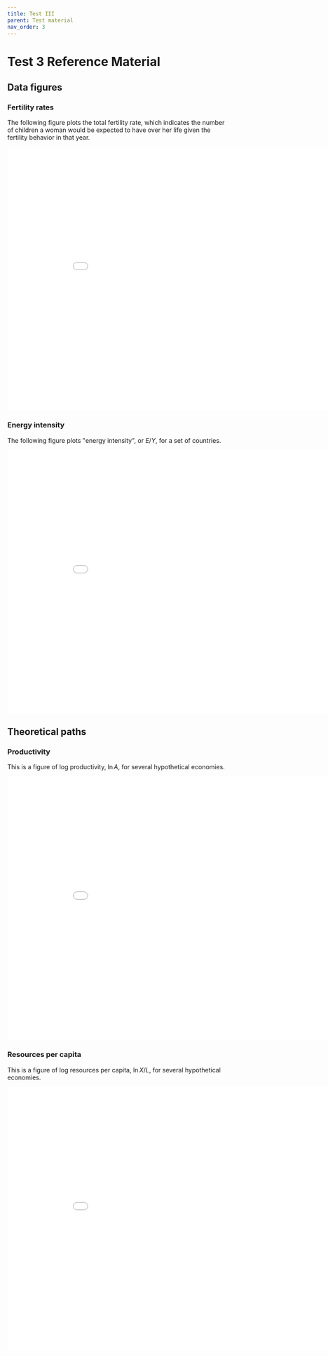 ```yaml
---
title: Test III
parent: Test material
nav_order: 3
---
```


# Test 3 Reference Material

## Data figures

### Fertility rates
The following figure plots the total fertility rate, which indicates the number of children a woman would be expected to have over her life given the fertility behavior in that year. 

<iframe width="900" height="600" frameborder="0" scrolling="no" src="//plotly.com/~dvollrath/169.embed"></iframe>

### Energy intensity
The following figure plots "energy intensity", or $E/Y$, for a set of countries. 

<iframe width="900" height="600" frameborder="0" scrolling="no" src="//plotly.com/~dvollrath/167.embed"></iframe>

## Theoretical paths

### Productivity
This is a figure of log productivity, $\ln A$, for several hypothetical economies. 

<iframe width="900" height="600" frameborder="0" scrolling="no" src="//plotly.com/~dvollrath/165.embed"></iframe>

### Resources per capita
This is a figure of log resources per capita, $\ln X/L$, for several hypothetical economies.

<iframe width="900" height="600" frameborder="0" scrolling="no" src="//plotly.com/~dvollrath/171.embed"></iframe>
